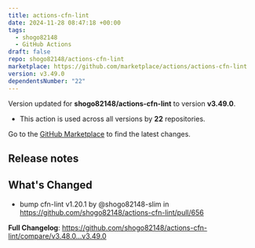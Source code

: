 ```yaml
---
title: actions-cfn-lint
date: 2024-11-28 08:47:18 +00:00
tags:
  - shogo82148
  - GitHub Actions
draft: false
repo: shogo82148/actions-cfn-lint
marketplace: https://github.com/marketplace/actions/actions-cfn-lint
version: v3.49.0
dependentsNumber: "22"
---
```



Version updated for **shogo82148/actions-cfn-lint** to version **v3.49.0**.
- This action is used across all versions by **22** repositories.

Go to the [GitHub Marketplace](https://github.com/marketplace/actions/actions-cfn-lint) to find the latest changes.

## Release notes

## What's Changed
* bump cfn-lint v1.20.1 by @shogo82148-slim in https://github.com/shogo82148/actions-cfn-lint/pull/656


**Full Changelog**: https://github.com/shogo82148/actions-cfn-lint/compare/v3.48.0...v3.49.0
